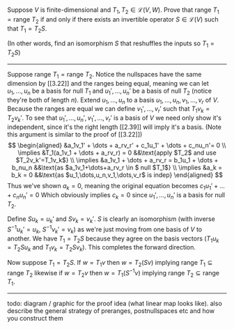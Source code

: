 Suppose $V$ is finite-dimensional and $T_1,T_2 \in \mathcal L(V,W)$. Prove that $\text{range }T_1 = \text{range }T_2$ if and only if there exists an invertible operator $S \in \mathcal L(V)$ such that $T_1 = T_2S$.

(In other words, find an isomorphism $S$ that reshuffles the inputs so $T_1 = T_2S$)

---

Suppose $\text{range }T_1 = \text{range }T_2$.
Notice the nullspaces have the same dimension by [[3.22]] and the ranges being equal, meaning we can let $u_1,\dots,u_n$ be a basis for $\text{null }T_1$ and $u_1',\dots,u_n'$ be a basis of $\text{null }T_2$ (notice they're both of length $n$).
Extend $u_1,\dots,u_n$ to a basis $u_1,\dots,u_n,v_1,\dots,v_r$ of $V$.
Because the ranges are equal we can define $v_1',\dots,v_r'$ such that $T_1v_k = T_2v_k'$. 
To see that $u_1',\dots,u_n',v_1',\dots,v_r'$ is a basis of $V$ we need only show it's independent, since it's the right length [[2.39]] will imply it's a basis. (Note this argument is similar to the proof of [[3.22]])
$$
\begin{aligned}
&a_1v_1' + \dots + a_rv_r' + c_1u_1' + \dots + c_nu_n'= 0 \\
\implies &T_1(a_1v_1 + \dots + a_rv_r) = 0 &&\text{apply $T_2$ and use $T_2v_k'=T_1v_k$} \\
\implies &a_1v_1 + \dots + a_rv_r = b_1u_1 + \dots + b_nu_n &&\text{as $a_1v_1+\dots+a_rv_r \in $ null $T_1$} \\
\implies &a_k = b_k = 0 &&\text{as $u_1,\dots,u_n,v_1,\dots,v_r$ is indep}
\end{aligned}
$$
Thus we've shown $a_k = 0$, meaning the original equation becomes $c_1u_1' + \dots + c_nu_n' = 0$
Which obviously implies $c_k = 0$ since $u_1',\dots,u_n'$ is a basis for $\text{null }T_2$.

Define $Su_k = u_k'$ and $Sv_k = v_k'$. $S$ is clearly an isomorphism (with inverse $S^{-1}u_k' = u_k$, $S^{-1}v_k' = v_k$) as we're just moving from one basis of $V$ to another.
We have $T_1 = T_2S$ because they agree on the basis vectors ($T_1u_k = T_2Su_k$ and $T_1v_k = T_2Sv_k$). This completes the forward direction.

Now suppose $T_1 = T_2S$. If $w = T_1v$ then $w = T_2(Sv)$ implying $\text{range }T_1 \subseteq \text{range }T_2$ likewise if $w = T_2v$ then $w = T_1(S^{-1}v)$ implying $\text{range }T_2 \subseteq \text{range }T_1$.

---

todo: diagram / graphic for the proof idea (what linear map looks like). also describe the general strategy of preranges, postnullspaces etc and how you construct them